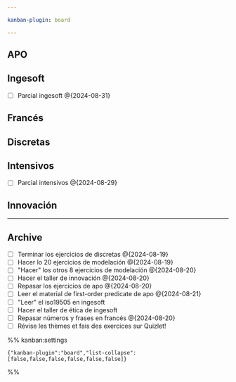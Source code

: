 ```yaml
---

kanban-plugin: board

---
```


## APO



## Ingesoft

- [ ] Parcial ingesoft @{2024-08-31}


## Francés



## Discretas



## Intensivos

- [ ] Parcial intensivos @{2024-08-29}


## Innovación



***

## Archive

- [ ] Terminar los ejercicios de discretas @{2024-08-19}
- [ ] Hacer lo 20 ejercicios de modelación @{2024-08-19}
- [ ] "Hacer" los otros 8 ejercicios de modelación @{2024-08-20}
- [ ] Hacer el taller de innovación @{2024-08-20}
- [ ] Repasar los ejercicios de apo @{2024-08-20}
- [ ] Leer el material de first-order predicate de apo @{2024-08-21}
- [ ] "Leer" el iso19505 en ingesoft
- [ ] Hacer el taller de ética de ingesoft
- [ ] Repasar números y frases en francés @{2024-08-20}
- [ ] Révise les thèmes et fais des exercices sur Quizlet!

%% kanban:settings
```
{"kanban-plugin":"board","list-collapse":[false,false,false,false,false,false]}
```
%%